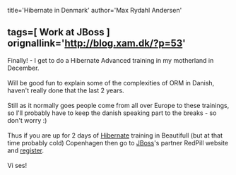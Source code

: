 title='Hibernate in Denmark'
author='Max Rydahl Andersen'

tags=[ Work at JBoss ]
orignallink='http://blog.xam.dk/?p=53'
---
<div><p>Finally! - I get to do a Hibernate Advanced training in my motherland in December.
<br><br>
Will be good fun to explain some of the complexities of ORM in Danish, haven't really done that the last 2 years. 
<br><br>
Still as it normally goes people come from all over Europe to these trainings, so I'll probably have to keep the danish speaking part to the breaks - so don't worry :)
<br><br>
Thus if you are up for 2 days of <a href="http://www.hibernate.org">Hibernate</a> training in Beautifull (but at that time probably cold) Copenhagen then go to <a href="http://www.jboss.com">JBoss</a>'s partner RedPill website and <a href="http://www.redpill.se/utbildning/index.php?module=index&amp;lang=en">register</a>.
<br><br>
Vi ses!
<br><br><br><br></p></div>
